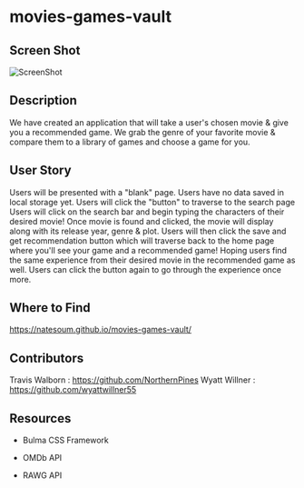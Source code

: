 # movies-games-vault

## Screen Shot
![ScreenShot](.assets/images/Screenshot.jpg)

## Description

We have created an application that will take a user's chosen movie & give you a recommended game. 
We grab the genre of your favorite movie & compare them to a library of games and choose a game for you. 

## User Story 

Users will be presented with a "blank" page. 
Users have no data saved in local storage yet. 
Users will click the "button" to traverse to the search page
Users will click on the search bar and begin typing the characters of their desired movie! 
Once movie is found and clicked, the movie will display along with its release year, genre & plot. 
Users will then click the save and get recommendation button which will traverse back to the home page where you'll see your game and a recommended game! 
Hoping users find the same experience from their desired movie in the recommended game as well. 
Users can click the button again to go through the experience once more. 

## Where to Find

https://natesoum.github.io/movies-games-vault/

## Contributors 

Travis Walborn : https://github.com/NorthernPines
Wyatt Willner : https://github.com/wyattwillner55


## Resources

* Bulma CSS Framework

* OMDb API

* RAWG API
